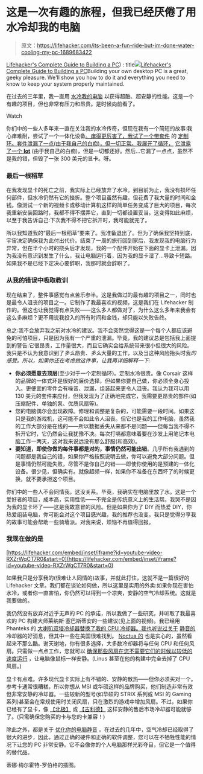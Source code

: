 # 这是一次有趣的旅程，但我已经厌倦了用水冷却我的电脑

> 原文：<https://lifehacker.com/its-been-a-fun-ride-but-im-done-water-cooling-my-pc-1689683422>

[Lifehacker's Complete Guide to Building a PC](https://pcbuild.kinja.com)) : title[![](../Images/044fbadc98edfd613c34b7c809fe4420.png)](https://pcbuild.kinja.com)[Lifehacker's Complete Guide to Building a PC](https://pcbuild.kinja.com)Building your own desktop PC is a great, geeky pleasure. We'll show you how to do it and everything you need to know to keep your system properly maintained.

在过去的三年里，我一直用 [水冷我的电脑](https://lifehacker.com/a-beginners-guide-to-water-cooling-your-computer-5940236) 以获得超酷、超安静的性能。这是一个有趣的项目，但也非常有压力和昂贵。是时候向前看了。

Watch

你们中的一些人多年来一直在关注我的水冷传奇，但现在我有一个简短的故事:我心痒难耐，尝试了一个一体化设备[。痒得更厉害了，我试了一个带套件](http://lifehacker.com/the-corsair-hydro-series-keeps-your-pc-cool-and-silent-5920525) 的 [定制环。套件泄漏了一点(由于我自己的白痴)，但一切正常。我展开了循环，](https://lifehacker.com/a-beginners-guide-to-water-cooling-your-computer-5940236) [它泄露了一个 **lot**](https://lifehacker.com/what-to-do-when-your-water-cooling-leaks-inside-your-pc-1475187833) (由于我自己的白痴)，但是一切都还好。然后...它漏了一点点，虽然不是我的错，但毁了一张 300 美元的显卡。呀。

### 最后一根稻草

在我发现显卡的死亡之前，我实际上已经放弃了水冷。到目前为止，我没有损坏任何部件，但水冷仍然有它的挫折。整个项目虽然有趣，但花费了我大量的时间和金钱。像测试一个新的视频卡或移动计算机这样的简单任务变成了巨大的项目，每次我重新安装回路时，我都不得不摆弄它，直到一切都设置妥当。这变得如此麻烦，以至于我告诉自己:下次我不得不把它拆开时，我可能就完了。

所以我知道我的“最后一根稻草”要来了。我准备退出了。但为了确保我坚持到底，宇宙决定确保我为此付出代价。结束了一周的旅行回到家后，我发现我的电脑行为异常，但在半个小时的挠头后才发现，我的一个配件开始在下面的显卡上泄漏。因为我没有意识到发生了什么，我让电脑运行着，因为我的显卡湿了...导致卡短路。如果我不是已经下定决心要辞职，我那时就会辞职了。

### 从我的错误中吸取教训

现在结束了，整件事感觉有点苦乐参半。这是我做过的最有趣的项目之一，同时也是最令人沮丧的项目之一。它制作了我最喜欢的视频，这是我们在 Lifehacker 制作的。但这也让我觉得有点失败——这么多人都做对了，为什么这么多年来我会有这么多麻烦？更不用说我投入的所有时间和金钱，却只能以失败告终。

总之:我不会放弃我之前对水冷的建议。我不会突然觉得这是一个每个人都应该避免的可怕项目，只是因为我有一个严重的泄漏。毕竟，我的建议总是包括我上面提到的警告:它很昂贵，工作量很大，而且它确实会给系统带来很小但很大的风险。我只是不认为我意识到了*多么*昂贵、*多么*大量的工作，以及当这种风险抬头时我*的感受。所以，如果你还在考虑做这件事，让我再详细解释一下:*

*   **你必须愿意去顶层**(至少对于一个定制循环)。定制水冷很贵。像 Corsair 这样的品牌的一体式环是很好的廉价选择，但如果你要自己做，你必须全身心投入。更便宜的零件会有噪音、泄漏，组装起来更令人沮丧。我认为我可以用 130 美元的套件来应付，但我发现为了正确地完成它，我需要更昂贵的部件(如压缩配件、单独的泵、优质风扇等)。
*   您的电脑偶尔会出现故障。修理和调整是复杂的，可能需要一段时间。如果这只是我的游戏机，这可能不会如此令人沮丧。但它也是我的工作电脑，虽然我的工作大部分是在线的——所以数据丢失从来都不是问题——但每当我不得不拆开它时，它仍然会让我犹豫不决。每次打嗝都意味着要在沙发上用笔记本电脑工作一两天，这对我来说远没有那么舒服(和高效)。
*   **要知道，即使你做的每件事都是对的，事情仍然可能出错**。几乎所有我遇到的问题都是我自己的错，如果你严格按照说明去做，你可以避免大部分问题。但是事情仍然可能失败，尽管不是你自己的错——即使你使用的是预建的一体化设备。很少见，但确实有。就像超频一样，如果你不准备在东西坏了的时候更换，就不要承担这个项目。

你们中的一些人不会同情我，这没关系。毕竟，我确实在电脑里放了水。这是一个爱好者的项目，成本高，实用性低——不完全是传统意义上的生活帮。我哭不是因为我的显卡坏了——这是我故意冒的风险。但是如果你为了 DIY 而热爱 DIY，你热爱组装电脑，你可能会对这个项目感兴趣，我的推荐也没变。我只是觉得分享我的故事可能会帮助一些骑墙派。对我来说，烦恼不再值得回报。

### 我现在做的是

 [https://lifehacker.com/embed/inset/iframe?id=youtube-video-RXZrWqCT7R0&start=0](https://lifehacker.com/embed/inset/iframe?id=youtube-video-RXZrWqCT7R0&start=0) 

如果我只是分享我的(很难让人同情的)故事，并就此打住，这就不是一篇很好的 Lifehacker 文章。我们都在谈论如何做，所以这里是实用的外卖:如果你现在害怕水冷，或者你一直害怕，你仍然可以得到一个凉爽，安静的空气冷却系统。这就是我要做的。

我仍然没有放弃对近乎无声的 PC 的承诺，所以我做了一些研究，并听取了我最喜欢的 PC 构建大师莱纳斯·塞巴斯蒂安的一些建议(见上面的视频)。我已经用 Phanteks 的 [大喇叭双塔冷却器替换了我的 CPU 冷却器。我也听说过关于](http://www.newegg.com/Product/Product.aspx?Item=N82E16835709011) [静音的](http://www.bequiet.com/) 冷却器的好消息，但其中一些在美国很难找到。 [Noctua 的](http://www.noctua.at/main.php?show=produkte&lng=en#cpu_retail) 也是实心的，虽然看起来不那么酷。谢天谢地，你有很多选择，大多数冷却器将与任何 CPU 和任何风扇。只需做一点点工作，您就可以 [确保那些风扇在您不需要它们的时候以较低的速度运行](https://lifehacker.com/control-your-computers-fan-speeds-for-better-performanc-5866009) ，让电脑像鼠标一样安静。(Linus 甚至在他的构建中完全去掉了 CPU 风扇。)

显卡有点难。许多现代显卡实际上有不错的、安静的散热——但你必须买对一个。参考卡通常很糟糕，所以你想从 MSI 或华硕这样的品牌购买，他们制造非常有效但非常安静的冷却器。一些较新的型号(如华硕的 STRIX 系列或 MSI 的 Gaming 系列)甚至会在常规使用时关闭风扇，只在激烈的游戏中增加风扇。不过，如果你已经有了显卡，像 [【北极】](http://www.newegg.com/Product/Product.aspx?Item=N82E16835186096) 或 [【吉利德】](http://www.newegg.com/Product/Product.aspx?Item=N82E16835426026) 这样安静的售后市场冷却器可能就够了。(只需确保您购买的卡与您的卡兼容！)

除此之外，都是关于 [优化你的电脑静音](https://lifehacker.com/how-to-silence-your-noisy-computer-and-keep-it-cool-as-5921374) 。在过去的几年中，空气冷却已经取得了很大的进步，因此，通过正确的硬件和正确的软件调整，您可以在不牺牲性能的情况下让您的 PC 非常安静。它不会像你的个人电脑那样光彩夺目，但它是一个值得的替代品。

蒂娜·梅尔霍特-罗伯格的插图。